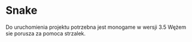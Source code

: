 # Snake
Do uruchomienia projektu potrzebna jest monogame w wersji 3.5
Wężem sie porusza za pomoca strzalek.
